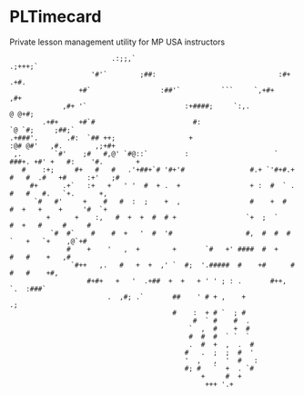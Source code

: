 # PLTimecard
Private lesson management utility for MP USA instructors


                             .:;;,`                                       .;+++;`
                        '#'`        ;##:                              :#+        .+#.
                     +#`                 :##'`          ```     `,+#+                ,#+
                 ,#+ '`                        :+####;     `:,.                       @ @+#;
            .+#+     +#`#                        #:                               `@ `#;     ;##;`
    .+###'.       .#:  `## ++;                  +                             :@# @#'   ,#.        ,;+#+
     ,.        `#'    ;#   #,@' `#@::`         :                     ` ###+. +#' +   #:    '#.        +
       #    :+;     #+   #   #   .'+##+`# '#+'#                #.+ `'#+#.+ #   #  .#   +#     :+'   ;#
         #+      .+`   :+   +   ' '  #  + .  +                 + :  #  ` .  #   #   #.   `+.      +,
          `#   #'     +    #   #  :  ;    +  ,                 #    +  #  #  +   +    +     '#  `+
             +      +    :,   #  +  +  #  # +                 `+  ;  `     #  +   #     #     #
              `#  #`    #    #  +   '  #  '#                  #,  #  #  #  `   +   `+    ,@`+#
                  #    +    '   ,  +        +       `#   +' ####  #  +      #   #    +   ,#
                   `#++   ,.   #   +  +  ,' `  #;  '.#####  #    +#      #   #   #    +#,
                       #+#+   +   '  .+##  +  +   + ' ' ; : .       #++,     `.  :###`
                            .  ,#; .`       ##    ' # + ,    +             .;
                                            #    :  + # `  ; #
                                                 #  ` #    #  .
                                                `  ,  #    +  #
                                                #  #  #  ` `  `
                                                .  #  +  ,  .  #
                                               #   .  ;  ;  #  '
                                               '  ,   ,  '  #   :
                                               #; #   `  +  . `#
                                                   +     #  +
                                                    +++ '.+

